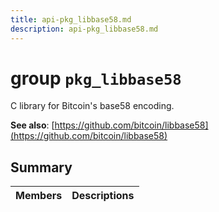 ```yaml
---
title: api-pkg_libbase58.md
description: api-pkg_libbase58.md
---
```

# group `pkg_libbase58` 

C library for Bitcoin's base58 encoding.

**See also**: [https://github.com/bitcoin/libbase58](https://github.com/bitcoin/libbase58)

## Summary

 Members                        | Descriptions                                
--------------------------------|---------------------------------------------

